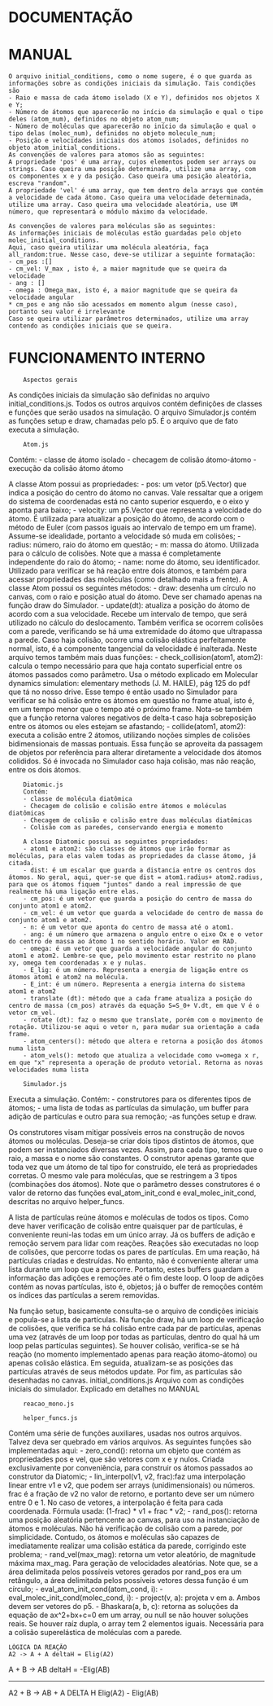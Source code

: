 # DOCUMENTAÇÃO

# MANUAL
    O arquivo initial_conditions, como o nome sugere, é o que guarda as informações sobre as condições iniciais da simulação. Tais condições são
    - Raio e massa de cada átomo isolado (X e Y), definidos nos objetos X e Y;
    - Número de átomos que aparecerão no início da simulação e qual o tipo deles (atom_num), definidos no objeto atom_num;
    - Número de moléculas que aparecerão no início da simulação e qual o tipo delas (molec_num), definidos no objeto molecule_num;
    - Posição e velocidades iniciais dos atomos isolados, definidos no objeto atom_initial_conditions.
    As convenções de valores para atomos são as seguintes:
    A propriedade 'pos' é uma array, cujos elementos podem ser arrays ou strings. Caso queira uma posição determinada, utilize uma array, com os componentes x e y da posição. Caso queira uma posição aleatória, escreva "random". 
    A propriedade 'vel' é uma array, que tem dentro dela arrays que contém a velocidade de cada átomo. Caso queira uma velocidade determinada, utilize uma array. Caso queira uma velocidade aleatória, use UM número, que representará o módulo máximo da velocidade.
    
    As convenções de valores para moléculas são as seguintes:
    As informações iniciais de moléculas estão guardadas pelo objeto molec_initial_conditions. 
    Aqui, caso queira utilizar uma molécula aleatória, faça all_random:true. Nesse caso, deve-se utilizar a seguinte formatação:
    - cm_pos :[]    
    - cm_vel: V_max , isto é, a maior magnitude que se queira da velocidade
    - ang : []
    - omega : Omega_max, isto é, a maior magnitude que se queira da velocidade angular
    * cm_pos e ang não são acessados em momento algum (nesse caso), portanto seu valor é irrelevante
    Caso se queira utilizar parâmetros determinados, utilize uma array contendo as condições iniciais que se queira.   
 
 # FUNCIONAMENTO INTERNO
        Aspectos gerais
As condições iniciais da simulação são definidas no arquivo initial_conditions.js. Todos os outros arquivos contém definições de classes e funções que serão usados na simulação. O arquivo Simulador.js contém as funções setup e draw, chamadas pelo p5. É o arquivo que de fato executa a simulação.

        Atom.js
Contém:
    - classe de átomo isolado
    - checagem de colisão átomo-átomo
    - execução da colisão átomo átomo
    
A classe Atom possui as propriedades:
    - pos: um vetor (p5.Vector) que indica  a posição do centro do átomo no canvas. Vale ressaltar que a origem do sistema de coordenadas está no canto superior esquerdo, e o eixo y aponta para baixo;
    - velocity: um p5.Vector que representa a velocidade do átomo. É  utilizada para atualizar a posição do átomo, de acordo com o método de Euler (com passos iguais ao intervalo de tempo em um frame). Assume-se idealidade, portanto a velocidade só muda em colisões;
    - radius: número, raio do átomo em questão;
    - m: massa do átomo. Utilizada para o cálculo de colisões. Note que a massa é completamente independente do raio do átomo;
    - name: nome do átomo, seu identificador. Utilizado para verificar se há reação entre dois átomos, e também para acessar propriedades das moléculas (como detalhado mais a frente).
A classe Atom possui os seguintes métodos:
    - draw: desenha um círculo no canvas, com o raio e posição atual do átomo. Deve ser chamado apenas na função draw do Simulador.
    - update(dt): atualiza a posição do átomo de acordo com a sua velocidade. Recebe um intervalo de tempo, que será utilizado no cálculo do deslocamento. Também verifica se ocorrem colisões com a parede, verificando se há uma extremidade do átomo que ultrapassa a parede. Caso haja colisão, ocorre uma colisão elástica perfeitamente normal, isto, é a componente tangencial da velocidade é inalterada.
Neste arquivo temos também mais duas funções:
    - check_collision(atom1, atom2): calcula o tempo necessário para que haja contato superficial entre os átomos passados como parâmetro. Usa o método explicado em Molecular dynamics simulation: elementary methods (J. M. HAILE), pág 125 do pdf que tá no nosso drive. Esse tempo é então usado no Simulador para verificar se há colisão entre os átomos em questão no frame atual, isto é, em um tempo menor que o tempo até o próximo frame. Nota-se também que a função retorna valores negativos de delta-t caso haja sobreposição entre os átomos ou eles estejam se afastando;
    - collide(atom1, atom2): executa a colisão entre 2 átomos, utilizando noções simples de colisões bidimensionais de massas pontuais. Essa função se aproveita da passagem de objetos por referência para alterar diretamente a velocidade dos átomos colididos. Só é invocada no Simulador caso haja colisão, mas não reação, entre os dois átomos.

        Diatomic.js
        Contém: 
        - classe de molécula diatômica
        - Checagem de colisão e colisão entre átomos e moléculas diatômicas
        - Checagem de colisão e colisão entre duas moléculas diatômicas
        - Colisão com as paredes, conservando energia e momento

        A classe Diatomic possui as seguintes propriedades:
        - atom1 e atom2: são classes de átomos que irão formar as moléculas, para elas valem todas as propriedades da classe átomo, já citada.
        - dist: é um escalar que guarda a distancia entre os centros dos átomos. No geral, aqui, quer-se que dist = atom1.radius+ atom2.radius, para que os átomos fiquem "juntos" dando a real impressão de que realmente há uma ligação entre elas.
        - cm_pos: é um vetor que guarda a posição do centro de massa do conjunto atom1 e atom2.
        - cm_vel: é um vetor que guarda a velocidade do centro de massa do conjunto atom1 e atom2.
        - n: é um vetor que aponta do centro de massa até o atom1.
        - ang: é um número que armazena o angulo entre o eixo Ox e o vetor do centro de massa ao átomo 1 no sentido horário. Valor em RAD.
        - omega: é um vetor que guarda a velocidade angular do conjunto atom1 e atom2. Lembre-se que, pelo movimento estar restrito no plano xy, omega tem coordenadas x e y nulas.
        - E_lig: é um número. Representa a energia de ligação entre os átomos atom1 e atom2 na molécula.
        - E_int: é um número. Representa a energia interna do sistema atom1 e atom2
        - translate (dt): método que a cada frame atualiza a posição do centro de massa (cm_pos) através da equação S=S_0+ V.dt, em que V é o vetor cm_vel.
        - rotate (dt): faz o mesmo que translate, porém com o movimento de rotação. Utilizou-se aqui o vetor n, para mudar sua orientação a cada frame.
        - atom_centers(): método que altera e retorna a posição dos átomos numa lista
        - atom_vels(): metodo que atualiza a velocidade como v=omega x r, em que "x" representa a operação de produto vetorial. Retorna as novas velocidades numa lista
    
        Simulador.js
Executa a simulação. Contém:
    - construtores para os diferentes tipos de átomos;
    - uma lista de todas as partículas da simulação, um buffer para adição de partículas e outro para sua remoção;
    -as funções setup e draw.

Os construtores visam mitigar possíveis erros na construção de novos átomos ou moléculas. Deseja-se criar dois tipos distintos de átomos, que podem ser instanciados diversas vezes. Assim, para cada tipo, temos que o raio, a massa e o nome são constantes. O construtor apenas garante que toda vez que um átomo de tal tipo for construído, ele terá as propriedades corretas. O mesmo vale para moléculas, que se restringem a 3 tipos (combinações dos átomos). Note que o parâmetro desses construtores é o valor de retorno das funções eval_atom_init_cond e eval_molec_init_cond, descritas no arquivo helper_funcs.

A lista de partículas reúne átomos e moléculas de todos os tipos. Como deve haver verificação de colisão entre quaisquer par de partículas, é conveniente reuni-las todas em um único array. Já os buffers de adição e remoção servem para lidar com reações. Reações são executadas no loop de colisões, que percorre todas os pares de partículas. Em uma reação, há partículas criadas e destruídas. No entanto, não é conveniente alterar uma lista durante um loop que a percorre. Portanto, estes buffers guardam a informação das adições e remoções até o fim deste loop. O loop de adições contém as novas partículas, isto é, objetos; já o buffer de remoções contém os índices das partículas a serem removidas.

Na função setup, basicamente consulta-se o arquivo de condições iniciais e popula-se a lista de partículas. Na função draw, há um loop de verificação de colisões, que verifica se há colisão entre cada par de partículas, apenas uma vez (através de um loop por todas as partículas, dentro do qual há um loop pelas partículas seguintes). Se houver colisão, verifica-se se há reação (no momento implementado apenas para reação átomo-átomo) ou apenas colisão elástica. Em seguida, atualizam-se as posições das partículas através de seus métodos update. Por fim, as partículas são desenhadas no canvas.
        initial_conditions.js
Arquivo com as condições iniciais do simulador. Explicado em detalhes no MANUAL

        reacao_mono.js

        helper_funcs.js
Contém uma série de funções auxiliares, usadas nos outros arquivos. Talvez deva ser quebrado em vários arquivos. As seguintes funções são implementadas aqui:
    - zero_cond(): retorna um objeto que contém as propriedades pos e vel, que são vetores com x e y nulos. Criada exclusivamente por conveniência, para construir os átomos passados ao construtor da Diatomic;
    - lin_interpol(v1, v2, frac):faz uma interpolação linear entre v1 e v2, que podem ser arrays (unidimensionais) ou números. frac é a fração de v2 no valor de retorno, e portanto deve ser um número entre 0 e 1. No caso de vetores, a interpolação é feita para cada coordenada. Fórmula usada: (1-frac) * v1 + frac * v2;
    - rand_pos(): retorna uma posição aleatória pertencente ao canvas, para uso na instanciação de átomos e moléculas. Não há verificação de colisão com a parede, por simplicidade. Contudo, os átomos e moléculas são capazes de imediatamente realizar uma colisão estática da parede, corrigindo este problema;
    - rand_vel(max_mag): retorna um vetor aleatório, de magnitude máxima max_mag. Para geração de velocidades aleatórias. Note que, se a área delimitada pelos possíveis vetores gerados por rand_pos era um retângulo, a área delimitada pelos possíveis vetores dessa função é um círculo;
    - eval_atom_init_cond(atom_cond, i):
    - eval_molec_init_cond(molec_cond, i):
    - project(v, a): projeta v em a. Ambos devem ser vetores do p5.
    - Bhaskara(a, b, c): retorna as soluções da equação de ax^2+bx+c=0 em um array, ou null se não houver soluções reais. Se houver raíz dupla, o array tem 2 elementos iguais. Necessária para a colisão superelástica de moléculas com a parede.


    LÓGICA DA REAÇÃO
    A2 -> A + A deltaH = Elig(A2)

A + B -> AB deltaH = -Elig(AB)

-------------
A2 + B -> AB + A DELTA H Elig(A2) - Elig(AB)
